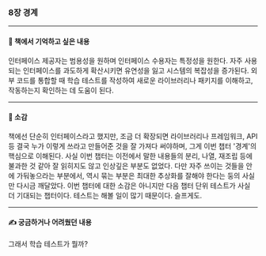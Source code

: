 ### 8장 경계

---

#### 📖 책에서 기억하고 싶은 내용 

인터페이스 제공자는 범용성을 원하며 인터페이스 수용자는 특정성을 원한다.
자주 사용되는 인터페이스를 과도하게 확산시키면 유연성을 잃고 시스템의 복잡성을 증가된다.
외부 코드를 통합할 때 학습 테스트를 작성하여 새로운 라이브러리나 패키지를 이해하고, 작동하는지 확인하는 데 도움이 된다.

---
#### 📖 소감 

책에선 단순히 인터페이스라고 했지만, 조금 더 확장되면 라이브러리나 프레임워크, API 등
결국 누가 이렇게 쓰라고 만들어준 것을 잘 가져다 써야하며, 그게 이번 챕터 '경계'의 핵심으로 이해된다.
사실 이번 챕터는 이전에서 말한 내용들의 분리, 나열, 재조립 등에 불과한 것 같아 잘 읽히지도 않고 인상깊은 부분도 없었다.
다만 자주 쓰이는 것들을 안에 가둬놓으라는 부분에서, 역시 묶는 부분은 최대한 추상화를 잘해야 한다는 둥의 사실만 다시금 깨달았다.
이번 챕터에 대한 소감은 아니지만 다음 챕터 단위 테스트가 사실 더 기대되는 챕터이다. 테스트는 해볼 일이 많기 때문이다. 슬프게도.

---

#### ✍ 궁금하거나 어려웠던 내용

그래서 학습 테스트가 뭘까?
